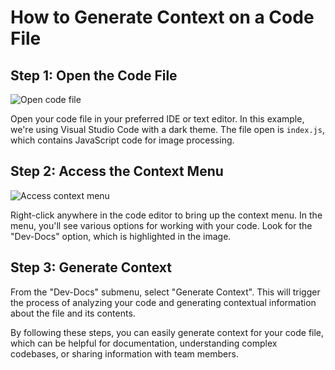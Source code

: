 

  # How to Generate Context on a Code File

## Step 1: Open the Code File

![Open code file](/img/generate_some_context_on_a_codefile/step_1.png)

Open your code file in your preferred IDE or text editor. In this example, we're using Visual Studio Code with a dark theme. The file open is `index.js`, which contains JavaScript code for image processing.

## Step 2: Access the Context Menu

![Access context menu](/img/generate_some_context_on_a_codefile/step_2.png)

Right-click anywhere in the code editor to bring up the context menu. In the menu, you'll see various options for working with your code. Look for the "Dev-Docs" option, which is highlighted in the image.

## Step 3: Generate Context

From the "Dev-Docs" submenu, select "Generate Context". This will trigger the process of analyzing your code and generating contextual information about the file and its contents.

By following these steps, you can easily generate context for your code file, which can be helpful for documentation, understanding complex codebases, or sharing information with team members.

  